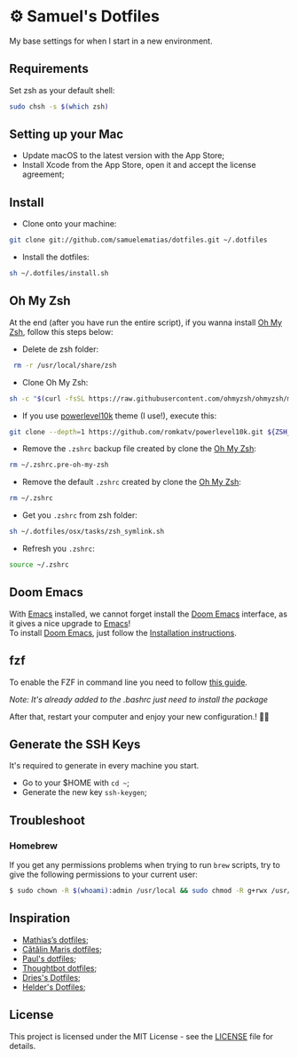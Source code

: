 # ⚙️ Samuel's Dotfiles

My base settings for when I start in a new environment.

## Requirements

Set zsh as your default shell:

```bash
sudo chsh -s $(which zsh)
```

## Setting up your Mac

- Update macOS to the latest version with the App Store;
- Install Xcode from the App Store, open it and accept the license agreement;

## Install

- Clone onto your machine:

```bash
git clone git://github.com/samuelematias/dotfiles.git ~/.dotfiles
```

- Install the dotfiles:

```bash
sh ~/.dotfiles/install.sh
```
## Oh My Zsh

At the end (after you have run the entire script), if you wanna install [Oh My Zsh](https://github.com/ohmyzsh/ohmyzsh), follow this steps below:

- Delete de zsh folder:
```bash
 rm -r /usr/local/share/zsh
```

- Clone Oh My Zsh:

```bash
sh -c "$(curl -fsSL https://raw.githubusercontent.com/ohmyzsh/ohmyzsh/master/tools/install.sh)"
```

- If you use [powerlevel10k](https://github.com/romkatv/powerlevel10k#oh-my-zsh) theme (I use!), execute this:

```bash
git clone --depth=1 https://github.com/romkatv/powerlevel10k.git ${ZSH_CUSTOM:-$HOME/.oh-my-zsh/custom}/themes/powerlevel10k
```

- Remove the `.zshrc` backup file created by clone the [Oh My Zsh](https://github.com/ohmyzsh/ohmyzsh):

```bash
rm ~/.zshrc.pre-oh-my-zsh
```

- Remove the default `.zshrc` created by clone the [Oh My Zsh](https://github.com/ohmyzsh/ohmyzsh):

```bash
rm ~/.zshrc
```

- Get you `.zshrc` from zsh folder:

```bash
sh ~/.dotfiles/osx/tasks/zsh_symlink.sh
```

- Refresh you `.zshrc`:

```bash
source ~/.zshrc
```

## Doom Emacs

With [Emacs](https://www.gnu.org/software/emacs/) installed, we cannot forget install the [Doom Emacs](https://github.com/hlissner/doom-emacs) interface, as it gives a nice upgrade to [Emacs](https://www.gnu.org/software/emacs/)! 
<br>
To install [Doom Emacs](https://github.com/hlissner/doom-emacs), just follow the [Installation instructions](https://github.com/hlissner/doom-emacs#install).
## fzf

To enable the FZF in command line you need to follow [this guide](https://github.com/junegunn/fzf#installation).

_Note: It's already added to the .bashrc just need to install the package_

After that, restart your computer and enjoy your new configuration.! ✌🏻

## Generate the SSH Keys

It's required to generate in every machine you start.

- Go to your $HOME with `cd ~`;
- Generate the new key `ssh-keygen`;

## Troubleshoot

### Homebrew
If you get any permissions problems when trying to run `brew` scripts, try to give the following permissions to your current user:
```bash
$ sudo chown -R $(whoami):admin /usr/local && sudo chmod -R g+rwx /usr/local
```

## Inspiration

- [Mathias’s dotfiles](https://github.com/mathiasbynens/dotfiles);
- [Cătălin Mariș dotfiles](https://github.com/alrra/dotfiles);
- [Paul's dotfiles](https://github.com/paulirish/dotfiles);
- [Thoughtbot dotfiles](https://github.com/thoughtbot/dotfiles);
- [Dries's Dotfiles](https://github.com/driesvints/dotfiles);
- [Helder's Dotfiles](https://github.com/helderburato/dotfiles);

## License

This project is licensed under the MIT License - see the [LICENSE](LICENSE) file for details.
